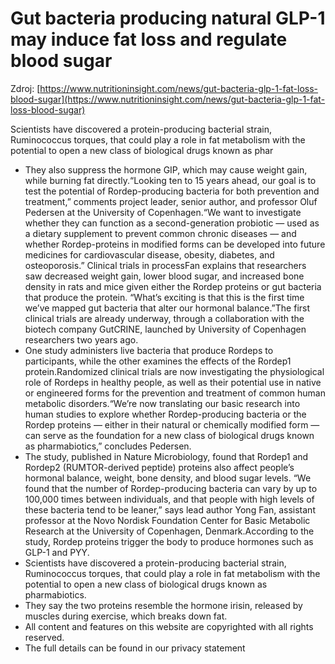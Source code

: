 # Gut bacteria producing natural GLP-1 may induce fat loss and regulate blood sugar

Zdroj: [https://www.nutritioninsight.com/news/gut-bacteria-glp-1-fat-loss-blood-sugar](https://www.nutritioninsight.com/news/gut-bacteria-glp-1-fat-loss-blood-sugar)

Scientists have discovered a protein-producing bacterial strain, Ruminococcus torques, that could play a role in fat metabolism with the potential to open a new class of biological drugs known as phar

- They also suppress the hormone GIP, which may cause weight gain, while burning fat directly.“Looking ten to 15 years ahead, our goal is to test the potential of Rordep-producing bacteria for both prevention and treatment,” comments project leader, senior author, and professor Oluf Pedersen at the University of Copenhagen.“We want to investigate whether they can function as a second-generation probiotic — used as a dietary supplement to prevent common chronic diseases — and whether Rordep-proteins in modified forms can be developed into future medicines for cardiovascular disease, obesity, diabetes, and osteoporosis.” Clinical trials in processFan explains that researchers saw decreased weight gain, lower blood sugar, and increased bone density in rats and mice given either the Rordep proteins or gut bacteria that produce the protein. “What’s exciting is that this is the first time we’ve mapped gut bacteria that alter our hormonal balance.”The first clinical trials are already underway, through a collaboration with the biotech company GutCRINE, launched by University of Copenhagen researchers two years ago.
- One study administers live bacteria that produce Rordeps to participants, while the other examines the effects of the Rordep1 protein.Randomized clinical trials are now investigating the physiological role of Rordeps in healthy people, as well as their potential use in native or engineered forms for the prevention and treatment of common human metabolic disorders.“We’re now translating our basic research into human studies to explore whether Rordep-producing bacteria or the Rordep proteins — either in their natural or chemically modified form — can serve as the foundation for a new class of biological drugs known as pharmabiotics,” concludes Pedersen.
- The study, published in Nature Microbiology, found that Rordep1 and Rordep2 (RUMTOR-derived peptide) proteins also affect people’s hormonal balance, weight, bone density, and blood sugar levels. “We found that the number of Rordep-producing bacteria can vary by up to 100,000 times between individuals, and that people with high levels of these bacteria tend to be leaner,” says lead author Yong Fan, assistant professor at the Novo Nordisk Foundation Center for Basic Metabolic Research at the University of Copenhagen, Denmark.According to the study, Rordep proteins trigger the body to produce hormones such as GLP-1 and PYY.
- Scientists have discovered a protein-producing bacterial strain, Ruminococcus torques, that could play a role in fat metabolism with the potential to open a new class of biological drugs known as pharmabiotics.
- They say the two proteins resemble the hormone irisin, released by muscles during exercise, which breaks down fat.
- All content and features on this website are copyrighted with all rights reserved.
- The full details can be found in our privacy statement
